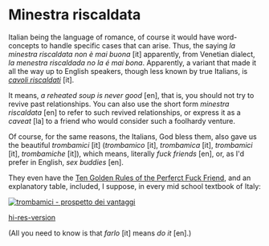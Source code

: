 Minestra riscaldata
===

Italian being the language of romance, of course it would have word-concepts to handle specific cases that can arise. Thus, the saying *la minestra riscaldata non è mai buona* [it] apparently, from Venetian dialect, *la menestra riscaldada no la é mai bona*. Apparently, a variant that made it all the way up to English speakers, though less known by true Italians, is *[cavoli riscaldati](http://www.thoughtfultravelwriter.com/2013/05/speaking-in-tongues-cavoli-riscaldati.html)* [it].

It means, *a reheated soup is never good* [en], that is, you should not try to revive past relationships. You can also use the short form *minestra riscaldata* [en] to refer to such revived relationships, or express it as a *caveat* [la] to a friend who would consider such a foolhardy venture.

Of course, for the same reasons, the Italians, God bless them, also gave us the beautiful *trombamici* [it] (*trombamico* [it], *trombamica* [it], *trombamici* [it], *trombamiche* [it]), which means, literally *fuck friends* [en], or, as I'd prefer in English, *sex buddies* [en].

They even have the [Ten Golden Rules of the Perferct Fuck Friend](http://corrieredelsud.altervista.org/10-regole-doro-perfetto-trombamico-non-puoi-non-saperle/), and an explanatory table, included, I suppose, in every mid school textbook of Italy:

[![trombamici - prospetto dei vantaggi](trombamici-vantaggi.jpg)]((images/trombamici-vantaggi-large.jpg))

[hi-res-version](images/trombamici-vantaggi-large.jpg)

(All you need to know is that *farlo* [it] means *do it* [en].)